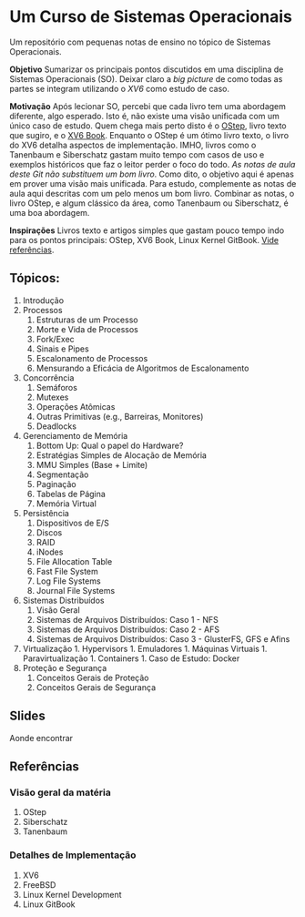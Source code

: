 # Um Curso de Sistemas Operacionais

Um repositório com pequenas notas de ensino no tópico de Sistemas Operacionais.

**Objetivo** Sumarizar os principais pontos discutidos em uma disciplina de
Sistemas Operacionais (SO). Deixar claro a *big picture* de como todas as
partes se integram utilizando o *XV6* como estudo de caso.

**Motivação** Após lecionar SO, percebi que cada livro tem uma abordagem
diferente, algo esperado. Isto é, não existe uma visão unificada com um único
caso de estudo. Quem chega mais perto disto é o [OStep](os), livro texto que
sugiro, e o [XV6 Book](xv6). Enquanto o OStep é um ótimo livro texto, o livro
do XV6 detalha aspectos de implementação. IMHO, livros como o Tanenbaum e
Siberschatz gastam muito tempo com casos de uso e exemplos históricos que
faz o leitor perder o foco do todo. *As notas de aula deste Git não substituem
um bom livro*. Como dito, o objetivo aqui é apenas em prover uma visão mais
unificada. Para estudo, complemente as notas de aula aqui descritas com um
pelo menos um bom livro. Combinar as notas, o livro OStep, e algum clássico
da área, como Tanenbaum ou Siberschatz, é uma boa abordagem.

**Inspirações** Livros texto e artigos simples que gastam pouco tempo indo para
os pontos principais: OStep, XV6 Book, Linux Kernel GitBook.
[Vide referências](Referências).

## Tópicos:

  1. Introdução
  1. Processos
     1. Estruturas de um Processo
     1. Morte e Vida de Processos
     1. Fork/Exec
     1. Sinais e Pipes
     1. Escalonamento de Processos
     1. Mensurando a Eficácia de Algoritmos de Escalonamento
  1. Concorrência
     1. Semáforos
     1. Mutexes
     1. Operações Atômicas
     1. Outras Primitivas (e.g., Barreiras, Monitores)
     1. Deadlocks
  1. Gerenciamento de Memória
     1. Bottom Up: Qual o papel do Hardware?
     1. Estratégias Simples de Alocação de Memória
     1. MMU Simples (Base + Limite)
     1. Segmentação
     1. Paginação
     1. Tabelas de Página
     1. Memória Virtual
  1. Persistência
     1. Dispositivos de E/S
     1. Discos
     1. RAID
     1. iNodes
     1. File Allocation Table
     1. Fast File System
     1. Log File Systems
     1. Journal File Systems
  1. Sistemas Distribuídos
     1. Visão Geral
     1. Sistemas de Arquivos Distribuídos: Caso 1 - NFS
     1. Sistemas de Arquivos Distribuídos: Caso 2 - AFS
     1. Sistemas de Arquivos Distribuídos: Caso 3 - GlusterFS, GFS e Afins
  1. Virtualização
    1. Hypervisors
    1. Emuladores
    1. Máquinas Virtuais
    1. Paravirtualização
    1. Containers
    1. Caso de Estudo: Docker
  1. Proteção e Segurança
     1. Conceitos Gerais de Proteção
     1. Conceitos Gerais de Segurança

## Slides

Aonde encontrar

## Referências

### Visão geral da matéria

  1. OStep
  1. Siberschatz
  1. Tanenbaum

### Detalhes de Implementação

  1. XV6
  1. FreeBSD
  1. Linux Kernel Development
  1. Linux GitBook
